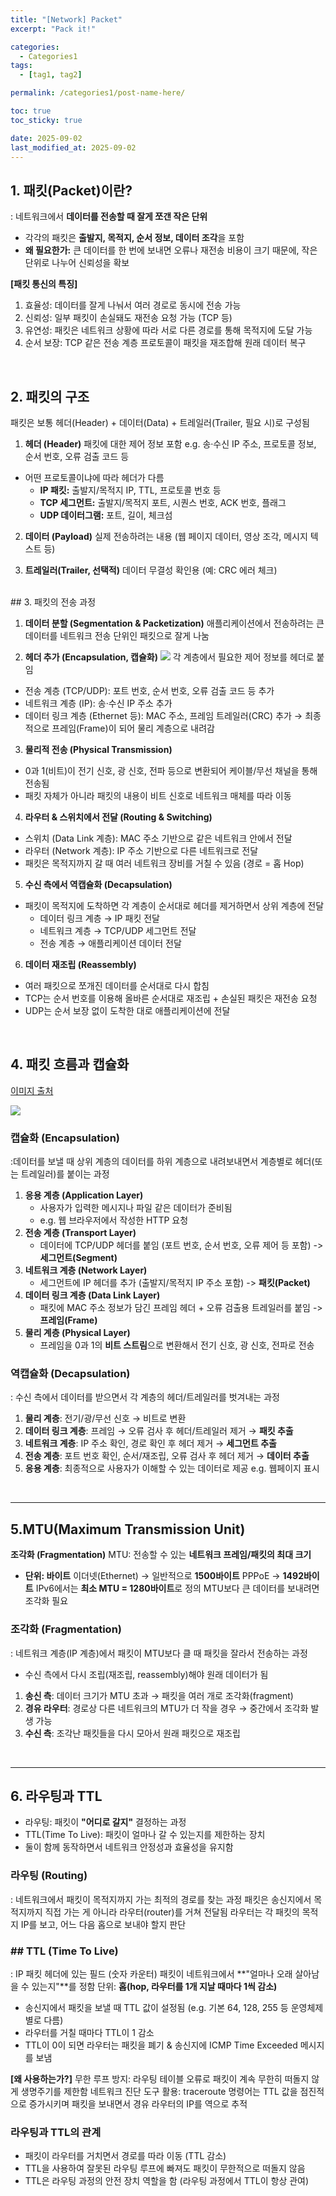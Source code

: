 ```yaml
---
title: "[Network] Packet"
excerpt: "Pack it!"

categories:
  - Categories1
tags:
  - [tag1, tag2]

permalink: /categories1/post-name-here/

toc: true
toc_sticky: true

date: 2025-09-02
last_modified_at: 2025-09-02
---
```

## 1. 패킷(Packet)이란?
: 네트워크에서 **데이터를 전송할 때 잘게 쪼갠 작은 단위**
- 각각의 패킷은 **출발지, 목적지, 순서 정보, 데이터 조각**을 포함
- **왜 필요한가:** 큰 데이터를 한 번에 보내면 오류나 재전송 비용이 크기 때문에, 작은 단위로 나누어 신뢰성을 확보

**[패킷 통신의 특징]**
1) 효율성: 데이터를 잘게 나눠서 여러 경로로 동시에 전송 가능
2) 신뢰성:  일부 패킷이 손실돼도 재전송 요청 가능 (TCP 등)
3) 유연성:  패킷은 네트워크 상황에 따라 서로 다른 경로를 통해 목적지에 도달 가능
4) 순서 보장:  TCP 같은 전송 계층 프로토콜이 패킷을 재조합해 원래 데이터 복구

<br/>

## 2. 패킷의 구조
패킷은 보통 헤더(Header) + 데이터(Data) + 트레일러(Trailer, 필요 시)로 구성됨

1. **헤더 (Header)**
   패킷에 대한 제어 정보 포함
   e.g. 송·수신 IP 주소, 프로토콜 정보, 순서 번호, 오류 검출 코드 등
    
  - 어떤 프로토콜이냐에 따라 헤더가 다름
      - **IP 패킷:** 출발지/목적지 IP, TTL, 프로토콜 번호 등
       - **TCP 세그먼트:** 출발지/목적지 포트, 시퀀스 번호, ACK 번호, 플래그
       - **UDP 데이터그램:** 포트, 길이, 체크섬
       
2. **데이터 (Payload)**
실제 전송하려는 내용 (웹 페이지 데이터, 영상 조각, 메시지 텍스트 등)

3. **트레일러(Trailer, 선택적)**
 데이터 무결성 확인용 (예: CRC 에러 체크)
<br/>
## 3. 패킷의 전송 과정


1. **데이터 분할 (Segmentation & Packetization)**
애플리케이션에서 전송하려는 큰 데이터를 네트워크 전송 단위인 패킷으로 잘게 나눔

2. **헤더 추가 (Encapsulation, 캡슐화)**
![](https://velog.velcdn.com/images/do_e/post/086e075a-54ae-43b9-bc86-e3058366c11d/image.png)
각 계층에서 필요한 제어 정보를 헤더로 붙임

- 전송 계층 (TCP/UDP): 포트 번호, 순서 번호, 오류 검출 코드 등 추가
- 네트워크 계층 (IP): 송·수신 IP 주소 추가
- 데이터 링크 계층 (Ethernet 등): MAC 주소, 프레임 트레일러(CRC) 추가
→ 최종적으로 프레임(Frame)이 되어 물리 계층으로 내려감

3. **물리적 전송 (Physical Transmission)**

- 0과 1(비트)이 전기 신호, 광 신호, 전파 등으로 변환되어 케이블/무선 채널을 통해 전송됨
- 패킷 자체가 아니라 패킷의 내용이 비트 신호로 네트워크 매체를 따라 이동

4. **라우터 & 스위치에서 전달 (Routing & Switching)**

- 스위치 (Data Link 계층): MAC 주소 기반으로 같은 네트워크 안에서 전달
- 라우터 (Network 계층): IP 주소 기반으로 다른 네트워크로 전달
- 패킷은 목적지까지 갈 때 여러 네트워크 장비를 거칠 수 있음 (경로 = 홉 Hop)

5. **수신 측에서 역캡슐화 (Decapsulation)**

- 패킷이 목적지에 도착하면 각 계층이 순서대로 헤더를 제거하면서 상위 계층에 전달
    - 데이터 링크 계층 → IP 패킷 전달
    - 네트워크 계층 → TCP/UDP 세그먼트 전달
    - 전송 계층 → 애플리케이션 데이터 전달
    
6. **데이터 재조립 (Reassembly)**
- 여러 패킷으로 쪼개진 데이터를 순서대로 다시 합침
- TCP는 순서 번호를 이용해 올바른 순서대로 재조립 + 손실된 패킷은 재전송 요청
- UDP는 순서 보장 없이 도착한 대로 애플리케이션에 전달


<br/>

## 4. 패킷 흐름과 캡슐화
[이미지 출처](http://computernetworkingnotes.com/ccna-study-guide/data-encapsulation-and-de-encapsulation-explained.html)

![](https://velog.velcdn.com/images/do_e/post/d6ed9614-b39f-4fd3-ba48-c262a171430c/image.png)

### 캡슐화 (Encapsulation)
:데이터를 보낼 때 상위 계층의 데이터를 하위 계층으로 내려보내면서 계층별로 헤더(또는 트레일러)를 붙이는 과정

1. **응용 계층 (Application Layer)**
    - 사용자가 입력한 메시지나 파일 같은 데이터가 준비됨
    - e.g. 웹 브라우저에서 작성한 HTTP 요청
2. **전송 계층 (Transport Layer)**
    - 데이터에 TCP/UDP 헤더를 붙임 (포트 번호, 순서 번호, 오류 제어 등 포함)
    -> **세그먼트(Segment)**
3. **네트워크 계층 (Network Layer)**
    - 세그먼트에 IP 헤더를 추가 (출발지/목적지 IP 주소 포함)
    -> **패킷(Packet)**
4. **데이터 링크 계층 (Data Link Layer)**
    - 패킷에 MAC 주소 정보가 담긴 프레임 헤더 + 오류 검출용 트레일러를 붙임
    ->**프레임(Frame)**
5. **물리 계층 (Physical Layer)**
    - 프레임을 0과 1의 **비트 스트림**으로 변환해서 전기 신호, 광 신호, 전파로 전송
    
### 역캡슐화 (Decapsulation)
: 수신 측에서 데이터를 받으면서 각 계층의 헤더/트레일러를 벗겨내는 과정

1. **물리 계층**: 전기/광/무선 신호 → 비트로 변환
2. **데이터 링크 계층**: 프레임 → 오류 검사 후 헤더/트레일러 제거 → **패킷 추출**
3. **네트워크 계층**: IP 주소 확인, 경로 확인 후 헤더 제거 → **세그먼트 추출**
4. **전송 계층**: 포트 번호 확인, 순서/재조립, 오류 검사 후 헤더 제거 → **데이터 추출**
5. **응용 계층**: 최종적으로 사용자가 이해할 수 있는 데이터로 제공 e.g. 웹페이지 표시


<br/>

---
## 5.MTU(Maximum Transmission Unit)
**조각화 (Fragmentation)**
MTU: 전송할 수 있는 **네트워크 프레임/패킷의 최대 크기**
- **단위: 바이트**
  이더넷(Ethernet) → 일반적으로 **1500바이트**
  PPPoE → **1492바이트**
  IPv6에서는 **최소 MTU = 1280바이트**로 정의
  MTU보다 큰 데이터를 보내려면 조각화 필요

### 조각화 (Fragmentation)

: 네트워크 계층(IP 계층)에서 패킷이 MTU보다 클 때 패킷을 잘라서 전송하는 과정

- 수신 측에서 다시 조립(재조립, reassembly)해야 원래 데이터가 됨
1. **송신 측**: 데이터 크기가 MTU 초과 → 패킷을 여러 개로 조각화(fragment)
2. **경유 라우터**: 경로상 다른 네트워크의 MTU가 더 작을 경우 → 중간에서 조각화 발생 가능
3. **수신 측**: 조각난 패킷들을 다시 모아서 원래 패킷으로 재조립

<br/>

---
## 6. 라우팅과 TTL
- 라우팅: 패킷이 **"어디로 갈지"** 결정하는 과정
- TTL(Time To Live): 패킷이 얼마나 갈 수 있는지를 제한하는 장치 
- 둘이 함께 동작하면서 네트워크 안정성과 효율성을 유지함

### 라우팅 (Routing)
: 네트워크에서 패킷이 목적지까지 가는 최적의 경로를 찾는 과정
패킷은 송신지에서 목적지까지 직접 가는 게 아니라 라우터(router)를 거쳐 전달됨
라우터는 각 패킷의 목적지 IP를 보고, 어느 다음 홉으로 보내야 할지 판단

### ## TTL (Time To Live)
: IP 패킷 헤더에 있는 필드 (숫자 카운터)
패킷이 네트워크에서 **"얼마나 오래 살아남을 수 있는지"**를 정함
단위: **홉(hop, 라우터를 1개 지날 때마다 1씩 감소)**
- 송신지에서 패킷을 보낼 때 TTL 값이 설정됨 (e.g. 기본 64, 128, 255 등 운영체제별로 다름)
-  라우터를 거칠 때마다 TTL이 1 감소
-  TTL이 0이 되면 라우터는 패킷을 폐기 & 송신지에 ICMP Time Exceeded 메시지를 보냄

**[왜 사용하는가?]**
무한 루프 방지: 라우팅 테이블 오류로 패킷이 계속 무한히 떠돌지 않게 생명주기를 제한함
네트워크 진단 도구 활용: traceroute 명령어는 TTL 값을 점진적으로 증가시키며 패킷을 보내면서 경유 라우터의 IP를 역으로 추적

### 라우팅과 TTL의 관계
- 패킷이 라우터를 거치면서 경로를 따라 이동 (TTL 감소)
- TTL을 사용하여 잘못된 라우팅 루프에 빠져도 패킷이 무한적으로 떠돌지 않음
- TTL은 라우팅 과정의 안전 장치 역할을 함 (라우팅 과정에서 TTL이 항상 관여)